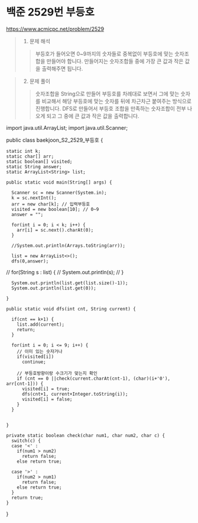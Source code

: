 # 백준 2529번 부등호

https://www.acmicpc.net/problem/2529

> 1. 문제 해석
> > 부등호가 들어오면 0~9까지의 숫자들로 중복없이 부등호에 맞는 숫자조합을 만들어야 합니다. 만들어지는 숫자조합들 중에 가장 큰 값과 작은 값을 출력해주면 됩니다.

> 2. 문제 풀이
> > 숫자조합을 String으로 만들어 부등호를 차례대로 보면서 그에 맞는 숫자를 비교해서 해당 부등호에 맞는 숫자를 뒤에 차근차근 붙여주는 방식으로 진행합니다.
> > DFS로 만들어서 부등호 조합을 만족하는 숫자조합이 전부 나오게 되고 그 중에 큰 값과 작은 값을 출력합니다.



  import java.util.ArrayList;
  import java.util.Scanner;

  public class baekjoon_S2_2529_부등호 {

    static int k;
    static char[] arr;
    static boolean[] visited;
    static String answer;
    static ArrayList<String> list;

    public static void main(String[] args) {

      Scanner sc = new Scanner(System.in);
      k = sc.nextInt();
      arr = new char[k]; // 입력부등호
      visited = new boolean[10]; // 0~9
      answer = "";

      for(int i = 0; i < k; i++) {
        arr[i] = sc.next().charAt(0);
      }

      //System.out.println(Arrays.toString(arr));

      list = new ArrayList<>();
      dfs(0,answer);


  //		for(String s : list) {
  //			System.out.println(s);
  //		}

      System.out.println(list.get(list.size()-1));
      System.out.println(list.get(0));

    }

    public static void dfs(int cnt, String current) {

      if(cnt == k+1) {
        list.add(current);
        return;
      }

      for(int i = 0; i <= 9; i++) {
        // 이미 있는 숫자거나
        if(visited[i])
          continue;

        // 부등호방향이랑 수크기가 맞는지 확인
        if (cnt == 0 ||check(current.charAt(cnt-1), (char)(i+'0'), arr[cnt-1])) {
          visited[i] = true;
          dfs(cnt+1, current+Integer.toString(i));
          visited[i] = false;
        }
      }


    }

    private static boolean check(char num1, char num2, char c) {
      switch(c) {
      case '<' :
        if(num1 > num2)
          return false;
        else return true;

      case '>' :
        if(num2 > num1)
          return false;
        else return true;
      }
      return true;
    }

  }
